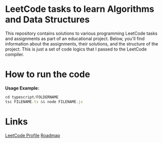 # LeetCode tasks to learn Algorithms and Data Structures

This repository contains solutions to various programming LeetCode tasks and assignments as part of an educational project. Below, you'll find information about the assignments, their solutions, and the structure of the project. This is just a set of code logics that I passed to the LeetCode compiler.

# How to run the code

**Usage Example:**

```typescript
cd typescript/FOLDERNAME
tsc FILENAME.ts && node FILENAME.js
```

# Links

[LeetCode Profile](https://leetcode.com/ruber322/)
[Roadmap](https://neetcode.io/roadmap)
